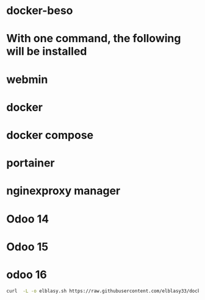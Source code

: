 # docker-beso
# With one command, the following will be installed
# webmin
# docker
# docker compose
# portainer
# nginexproxy manager
# Odoo 14
# Odoo 15
# odoo 16
``` bash
curl  -L -o elblasy.sh https://raw.githubusercontent.com/elblasy33/docker-beso/main/elblasy.sh  && chmod +x elblasy.sh && ./elblasy.sh

```
